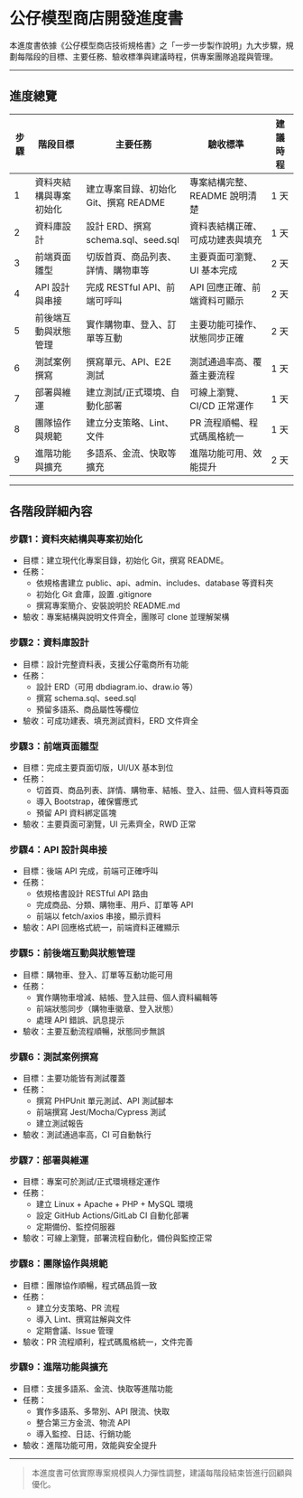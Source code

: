 # 公仔模型商店開發進度書

本進度書依據《公仔模型商店技術規格書》之「一步一步製作說明」九大步驟，規劃每階段的目標、主要任務、驗收標準與建議時程，供專案團隊追蹤與管理。

---

## 進度總覽

| 步驟 | 階段目標 | 主要任務 | 驗收標準 | 建議時程 |
|------|----------|----------|----------|----------|
| 1 | 資料夾結構與專案初始化 | 建立專案目錄、初始化 Git、撰寫 README | 專案結構完整、README 說明清楚 | 1 天 |
| 2 | 資料庫設計 | 設計 ERD、撰寫 schema.sql、seed.sql | 資料表結構正確、可成功建表與填充 | 1 天 |
| 3 | 前端頁面雛型 | 切版首頁、商品列表、詳情、購物車等 | 主要頁面可瀏覽、UI 基本完成 | 2 天 |
| 4 | API 設計與串接 | 完成 RESTful API、前端可呼叫 | API 回應正確、前端資料可顯示 | 2 天 |
| 5 | 前後端互動與狀態管理 | 實作購物車、登入、訂單等互動 | 主要功能可操作、狀態同步正確 | 2 天 |
| 6 | 測試案例撰寫 | 撰寫單元、API、E2E 測試 | 測試通過率高、覆蓋主要流程 | 1 天 |
| 7 | 部署與維運 | 建立測試/正式環境、自動化部署 | 可線上瀏覽、CI/CD 正常運作 | 1 天 |
| 8 | 團隊協作與規範 | 建立分支策略、Lint、文件 | PR 流程順暢、程式碼風格統一 | 1 天 |
| 9 | 進階功能與擴充 | 多語系、金流、快取等擴充 | 進階功能可用、效能提升 | 2 天 |

---

## 各階段詳細內容

### 步驟1：資料夾結構與專案初始化
- 目標：建立現代化專案目錄，初始化 Git，撰寫 README。
- 任務：
  - 依規格書建立 public、api、admin、includes、database 等資料夾
  - 初始化 Git 倉庫，設置 .gitignore
  - 撰寫專案簡介、安裝說明於 README.md
- 驗收：專案結構與說明文件齊全，團隊可 clone 並理解架構

### 步驟2：資料庫設計
- 目標：設計完整資料表，支援公仔電商所有功能
- 任務：
  - 設計 ERD（可用 dbdiagram.io、draw.io 等）
  - 撰寫 schema.sql、seed.sql
  - 預留多語系、商品屬性等欄位
- 驗收：可成功建表、填充測試資料，ERD 文件齊全

### 步驟3：前端頁面雛型
- 目標：完成主要頁面切版，UI/UX 基本到位
- 任務：
  - 切首頁、商品列表、詳情、購物車、結帳、登入、註冊、個人資料等頁面
  - 導入 Bootstrap，確保響應式
  - 預留 API 資料綁定區塊
- 驗收：主要頁面可瀏覽，UI 元素齊全，RWD 正常

### 步驟4：API 設計與串接
- 目標：後端 API 完成，前端可正確呼叫
- 任務：
  - 依規格書設計 RESTful API 路由
  - 完成商品、分類、購物車、用戶、訂單等 API
  - 前端以 fetch/axios 串接，顯示資料
- 驗收：API 回應格式統一，前端資料正確顯示

### 步驟5：前後端互動與狀態管理
- 目標：購物車、登入、訂單等互動功能可用
- 任務：
  - 實作購物車增減、結帳、登入註冊、個人資料編輯等
  - 前端狀態同步（購物車徽章、登入狀態）
  - 處理 API 錯誤、訊息提示
- 驗收：主要互動流程順暢，狀態同步無誤

### 步驟6：測試案例撰寫
- 目標：主要功能皆有測試覆蓋
- 任務：
  - 撰寫 PHPUnit 單元測試、API 測試腳本
  - 前端撰寫 Jest/Mocha/Cypress 測試
  - 建立測試報告
- 驗收：測試通過率高，CI 可自動執行

### 步驟7：部署與維運
- 目標：專案可於測試/正式環境穩定運作
- 任務：
  - 建立 Linux + Apache + PHP + MySQL 環境
  - 設定 GitHub Actions/GitLab CI 自動化部署
  - 定期備份、監控伺服器
- 驗收：可線上瀏覽，部署流程自動化，備份與監控正常

### 步驟8：團隊協作與規範
- 目標：團隊協作順暢，程式碼品質一致
- 任務：
  - 建立分支策略、PR 流程
  - 導入 Lint、撰寫註解與文件
  - 定期會議、Issue 管理
- 驗收：PR 流程順利，程式碼風格統一，文件完善

### 步驟9：進階功能與擴充
- 目標：支援多語系、金流、快取等進階功能
- 任務：
  - 實作多語系、多幣別、API 限流、快取
  - 整合第三方金流、物流 API
  - 導入監控、日誌、行銷功能
- 驗收：進階功能可用，效能與安全提升

---

> 本進度書可依實際專案規模與人力彈性調整，建議每階段結束皆進行回顧與優化。
